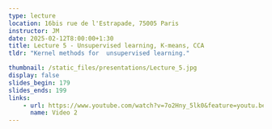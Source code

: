 ```yaml
---
type: lecture
location: 16bis rue de l'Estrapade, 75005 Paris
instructor: JM
date: 2025-02-12T8:00:00+1:30
title: Lecture 5 - Unsupervised learning, K-means, CCA
tldr: "Kernel methods for  unsupervised learning."

thumbnail: /static_files/presentations/Lecture_5.jpg
display: false
slides_begin: 179
slides_ends: 199
links: 
    - url: https://www.youtube.com/watch?v=7o2Hny_5lk0&feature=youtu.be
      name: Video 2
---
```


